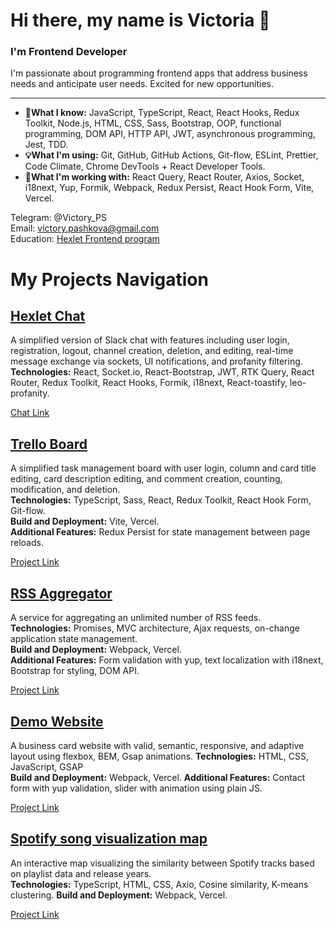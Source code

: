 # Hi there, my name is Victoria 👋

### I'm Frontend Developer

I'm passionate about programming frontend apps that address business needs and anticipate user needs. Excited for new opportunities.

---

- **🧠What I know:** JavaScript, TypeScript, React, React Hooks, Redux Toolkit, Node.js, HTML, CSS, Sass, Bootstrap, OOP, functional programming, DOM API, HTTP API, JWT, asynchronous programming, Jest, TDD.
- **💡What I'm using:** Git, GitHub, GitHub Actions, Git-flow, ESLint, Prettier, Code Climate, Chrome DevTools + React Developer Tools.
- **🚀What I'm working with:** React Query, React Router, Axios, Socket, i18next, Yup, Formik, Webpack, Redux Persist, React Hook Form, Vite, Vercel.

Telegram: @Victory_PS  
Email: victory.pashkova@gmail.com  
Education: [Hexlet Frontend program](https://ru.hexlet.io/programs/frontend)

# My Projects Navigation

## [Hexlet Chat](https://github.com/VictoryPashkova/frontend-project-12)
A simplified version of Slack chat with features including user login, registration, logout, channel creation, deletion, and editing, real-time message exchange via sockets, UI notifications, and profanity filtering.  
**Technologies:** React, Socket.io, React-Bootstrap, JWT, RTK Query, React Router, Redux Toolkit, React Hooks, Formik, i18next, React-toastify, leo-profanity.

[Chat Link](https://frontend-project-12-3cjf.onrender.com)

## [Trello Board](https://github.com/VictoryPashkova/react_trello-board)
A simplified task management board with user login, column and card title editing, card description editing, and comment creation, counting, modification, and deletion.  
**Technologies:** TypeScript, Sass, React, Redux Toolkit, React Hook Form, Git-flow.  
**Build and Deployment:** Vite, Vercel.  
**Additional Features:** Redux Persist for state management between page reloads.

[Project Link](https://react-trello-board.vercel.app/)

## [RSS Aggregator](https://github.com/VictoryPashkova/frontend-project-11)
A service for aggregating an unlimited number of RSS feeds.  
**Technologies:** Promises, MVC architecture, Ajax requests, on-change application state management.  
**Build and Deployment:** Webpack, Vercel.  
**Additional Features:** Form validation with yup, text localization with i18next, Bootstrap for styling, DOM API.

[Project Link](https://frontend-project-11-git-main-victorypashkovas-projects.vercel.app/)

## [Demo Website](https://github.com/VictoryPashkova/frontend-project-demo-web)
A business card website with valid, semantic, responsive, and adaptive layout using flexbox, BEM, Gsap animations. 
**Technologies:** HTML, CSS, JavaScript, GSAP  
**Build and Deployment:** Webpack, Vercel. 
**Additional Features:** Contact form with yup validation, slider with animation using plain JS.

[Project Link](https://frontend-project-demo-web.vercel.app/) 

## [Spotify song visualization map](https://github.com/VictoryPashkova/spotify-song-visualization)
An interactive map visualizing the similarity between Spotify tracks based on playlist data and release years.  
**Technologies:** TypeScript, HTML, CSS, Axio, Cosine similarity, K-means clustering.
**Build and Deployment:** Webpack, Vercel. 

[Project Link](https://spotify-song-visualization-git-main-victorypashkovas-projects.vercel.app/)

<!--
**VictoryPashkova/VictoryPashkova** is a ✨ _special_ ✨ repository because its `README.md` (this file) appears on your GitHub profile.

Here are some ideas to get you started:

- 🔭 I’m currently working on ...
- 🌱 I’m currently learning ...
- 👯 I’m looking to collaborate on ...
- 🤔 I’m looking for help with ...
- 💬 Ask me about ...
- 📫 How to reach me: ...
- 😄 Pronouns: ...
- ⚡ Fun fact: ...
-->
